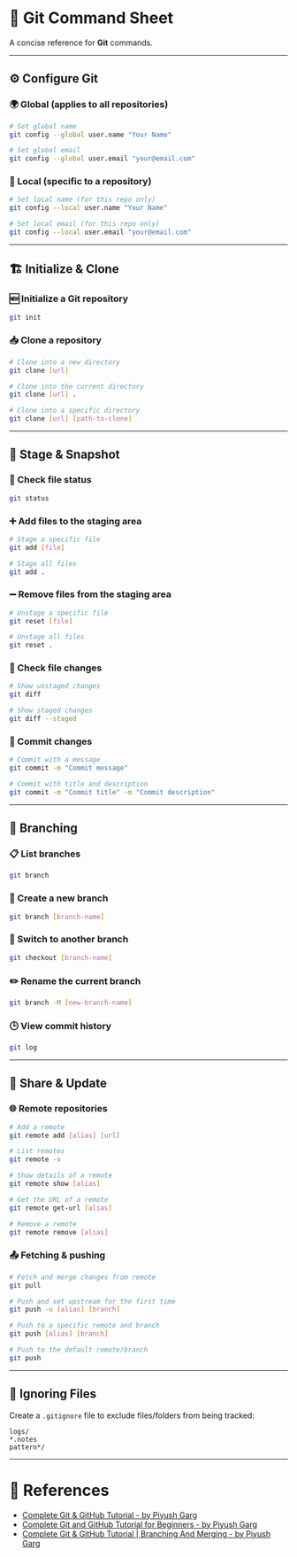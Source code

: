# 📘 Git Command Sheet

A concise reference for **Git** commands.

---

## ⚙️ Configure Git

### 🌍 Global (applies to all repositories)
```bash
# Set global name
git config --global user.name "Your Name"

# Set global email
git config --global user.email "your@email.com"
```

### 📂 Local (specific to a repository)
```bash
# Set local name (for this repo only)
git config --local user.name "Your Name"

# Set local email (for this repo only)
git config --local user.email "your@email.com"
```

---

## 🏗️ Initialize & Clone

### 🆕 Initialize a Git repository
```bash
git init
```

### 📥 Clone a repository
```bash
# Clone into a new directory
git clone [url]

# Clone into the current directory
git clone [url] .

# Clone into a specific directory
git clone [url] [path-to-clone]
```

---

## 📌 Stage & Snapshot

### 🔎 Check file status
```bash
git status
```

### ➕ Add files to the staging area
```bash
# Stage a specific file
git add [file]

# Stage all files
git add .
```

### ➖ Remove files from the staging area
```bash
# Unstage a specific file
git reset [file]

# Unstage all files
git reset .
```

### 📝 Check file changes
```bash
# Show unstaged changes
git diff

# Show staged changes
git diff --staged
```

### 💾 Commit changes
```bash
# Commit with a message
git commit -m "Commit message"

# Commit with title and description
git commit -m "Commit title" -m "Commit description"
```

---

## 🌿 Branching

### 📋 List branches
```bash
git branch
```

### 🌱 Create a new branch
```bash
git branch [branch-name]
```

### 🔀 Switch to another branch
```bash
git checkout [branch-name]
```

### ✏️ Rename the current branch
```bash
git branch -M [new-branch-name]
```

### 🕒 View commit history
```bash
git log
```

---

## 🔄 Share & Update

### 🌐 Remote repositories
```bash
# Add a remote
git remote add [alias] [url]

# List remotes
git remote -v

# Show details of a remote
git remote show [alias]

# Get the URL of a remote
git remote get-url [alias]

# Remove a remote
git remote remove [alias]
```

### 📤 Fetching & pushing
```bash
# Fetch and merge changes from remote
git pull

# Push and set upstream for the first time
git push -u [alias] [branch]

# Push to a specific remote and branch
git push [alias] [branch]

# Push to the default remote/branch
git push
```

---

## 🚫 Ignoring Files

Create a `.gitignore` file to exclude files/folders from being tracked:
```
logs/
*.notes
pattern*/
```

---

# 📖 References
- [Complete Git & GitHub Tutorial - by Piyush Garg](https://www.youtube.com/watch?v=TsSjgkfAeJ0)
- [Complete Git and GitHub Tutorial for Beginners - by Piyush Garg](https://www.youtube.com/watch?v=RDxQEzXN8AU)
- [Complete Git & GitHub Tutorial | Branching And Merging - by Piyush Garg](https://www.youtube.com/watch?v=LF-rK5yPzVM)